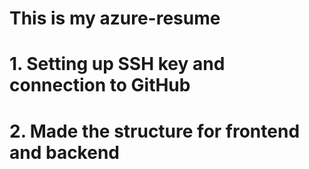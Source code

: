 # This is my azure-resume
# 1. Setting up SSH key and connection to GitHub
# 2. Made the structure for frontend and backend